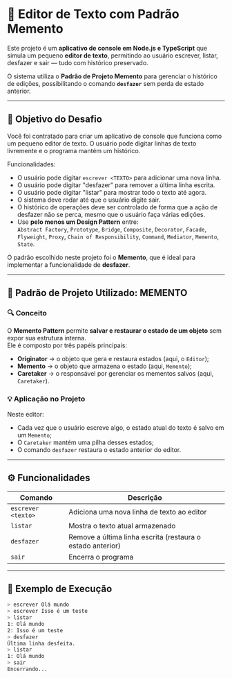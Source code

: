 # 📝 Editor de Texto com Padrão Memento

Este projeto é um **aplicativo de console em Node.js e TypeScript** que simula um pequeno **editor de texto**, permitindo ao usuário escrever, listar, desfazer e sair — tudo com histórico preservado.

O sistema utiliza o **Padrão de Projeto Memento** para gerenciar o histórico de edições, possibilitando o comando **`desfazer`** sem perda de estado anterior.

---

## 🎯 Objetivo do Desafio

Você foi contratado para criar um aplicativo de console que funciona como um pequeno editor de texto. O usuário pode digitar linhas de texto livremente e o programa mantém um histórico.

Funcionalidades:

- O usuário pode digitar `escrever <TEXTO>` para adicionar uma nova linha.
- O usuário pode digitar "desfazer" para remover a última linha escrita.
- O usuário pode digitar "listar" para mostrar todo o texto até agora.
- O sistema deve rodar até que o usuário digite sair.
- O histórico de operações deve ser controlado de forma que a ação de desfazer não se perca, mesmo que o usuário faça várias edições.
- Use **pelo menos um Design Pattern** entre:  
  `Abstract Factory`, `Prototype`, `Bridge`, `Composite`, `Decorator`, `Facade`, `Flyweight`, `Proxy`, `Chain of Responsibility`, `Command`, `Mediator`, `Memento`, `State`.

O padrão escolhido neste projeto foi o **Memento**, que é ideal para implementar a funcionalidade de **desfazer**.

---

## 🧩 Padrão de Projeto Utilizado: MEMENTO

### 🔍 Conceito

O **Memento Pattern** permite **salvar e restaurar o estado de um objeto** sem expor sua estrutura interna.  
Ele é composto por três papéis principais:

- **Originator** → o objeto que gera e restaura estados (aqui, o `Editor`);
- **Memento** → o objeto que armazena o estado (aqui, `Memento`);
- **Caretaker** → o responsável por gerenciar os mementos salvos (aqui, `Caretaker`).

### 💡 Aplicação no Projeto

Neste editor:

- Cada vez que o usuário escreve algo, o estado atual do texto é salvo em um `Memento`;
- O `Caretaker` mantém uma pilha desses estados;
- O comando `desfazer` restaura o estado anterior do editor.

---

## ⚙️ Funcionalidades

| Comando            | Descrição                                                  |
| ------------------ | ---------------------------------------------------------- |
| `escrever <texto>` | Adiciona uma nova linha de texto ao editor                 |
| `listar`           | Mostra o texto atual armazenado                            |
| `desfazer`         | Remove a última linha escrita (restaura o estado anterior) |
| `sair`             | Encerra o programa                                         |

---

## 🧠 Exemplo de Execução

```bash
> escrever Olá mundo
> escrever Isso é um teste
> listar
1: Olá mundo
2: Isso é um teste
> desfazer
Última linha desfeita.
> listar
1: Olá mundo
> sair
Encerrando...
```
